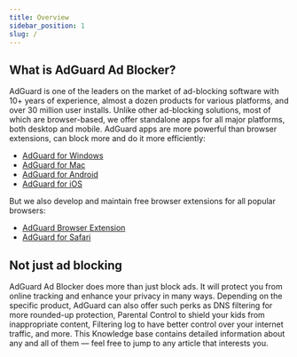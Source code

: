```yaml
---
title: Overview
sidebar_position: 1
slug: /
---
```


## What is AdGuard Ad Blocker?

AdGuard is one of the leaders on the market of ad-blocking software with 10+ years of experience, almost a dozen products for various platforms, and over 30 million user installs. Unlike other ad-blocking solutions, most of which are browser-based, we offer standalone apps for all major platforms, both desktop and mobile. AdGuard apps are more powerful than browser extensions, can block more and do it more efficiently:

- [AdGuard for Windows](/adguard-for-windows/features/home-screen)
- [AdGuard for Mac](/adguard-for-mac/overview)
- [AdGuard for Android](/adguard-for-android/features/protection/ad-blocking)
- [AdGuard for iOS](/adguard-for-ios/overview)

But we also develop and maintain free browser extensions for all popular browsers:

- [AdGuard Browser Extension](/adguard-browser-extension/overview)
- [AdGuard for Safari](/adguard-for-safari/features/general)

## Not just ad blocking

AdGuard Ad Blocker does more than just block ads. It will protect you from online tracking and enhance your privacy in many ways. Depending on the specific product, AdGuard can also offer such perks as DNS filtering for more rounded-up protection, Parental Control to shield your kids from inappropriate content, Filtering log to have better control over your internet traffic, and more. This Knowledge base contains detailed information about any and all of them — feel free to jump to any article that interests you.
